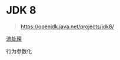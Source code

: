 # JDK 8

> https://openjdk.java.net/projects/jdk8/



[流处理](编程语言/Java/Javalang/openjdk/功能特性和语法糖/流处理.md)

行为参数化


